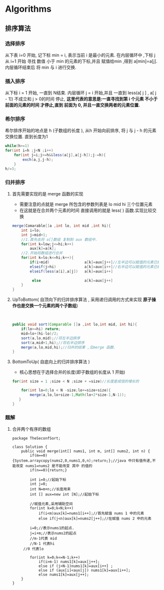 # Algorithms

## 排序算法

### 选择排序

从下表 i=0 开始, 记下标 min = i, 表示当前 i 是最小的元素. 在内层循环中 ,下标 j 从 i+1 开始 寻找 数值 小于 min 的元素的下标,并且 赋值给min ,得到 a[min]=a[j].内层循环结束后 将 min 与 i 进行交换.

### 插入排序

从下标 i = 1 开始, 一直到 N结束. 内层循环  j = i 开始,并且 一直到  less(a[ j ] , a[ j - 1]) 不成立和 j > 0的时间 停止, **这里代表的意思是:一直寻找到第 i   个元素 不小于前面的元素的时间 才停止,直到 前面为 0, 并且一直交换两者的元素位置.**

### 希尔排序

希尔排序开始的地点是 h (子数组的长度 ), 从h 开始向前排序, 将 j 与 j - h 的元素交换位置. 直到长度为1 

```java
while(h>=1)
for(int i=h ;j<N ;i++)
	for(int j=i;j>=h&&less(a[j],a[j-h]);j-=h){
        exch(a,j,j-h);
    }
h/=3;


```

### 归并排序

1. 首先需要实现的是 merge 函数的实现

   - 需要注意的点就是 merge 所包含的参数列表是 lo mid hi 三个位置元素
   - 在这就是在合并两个元素的时间 直接调用的就是 less( ) 函数.实现比较交换

   ```java
   merge(Comarable[]a ,int lo, int mid ,int hi){
       int i=lo;
       int j=mid+1;
       //1.首先去将 a[]数组 复制到 aux 数组中.
       for(int k=low;j<=hi;k++)
           aux[k]=a[k];
       //2.开始将数组进行合并
       for(int k=lo;k<=hi;k++){
           if(i>mid)      			a[k]=aux[j++]//左半边可以赋值的元素已经为空.
           elseif(j>hi)   			a[k]=aux[i++]//右半边可以赋值的元素已经为空.
           elseif(less(a[i],a[j]) 	a[k]=aux[i++]
           
            else 					a[k]=aux[j++]
       }
   } 
   ```

2. UpToBottom( 自顶向下的归并排序算法 , 采用递归调用的方式来实现 **原子操作也是交换一个元素的两个子数组**)

   ​	

   ```JAVA
   public void sort(Comparable []a ,int lo,int mid, int hi){
       if(lo>=hi) return;
       mid=lo+(hi-lo)/2;
       sort(a,lo,mid);//将左半边排序
       sort(a,mid+1,hi);//将右半边排序
       merge(a,lo,mid,hi);//归并的结果 ,见merge 函数.
   }
   ```

3. BottomToUp( 自底向上的归并排序算法 )

   - 核心思想在于选择合并的长度(即子数组的长度从 1 开始)

   ```JAva
   for(int size = 1 ;size < N ;size + =size)//长度是成倍的增长的
   
       for(int lo=0;lo < N -size;lo+=size+size){
           merge(a,lo,lo+size-1,Math(lo+2*size-1,N-1));
      }
   }
   ```


### 题解

1. 合并两个有序的数组

   

   ```
   package TheSeconfSort;
   
   class Solution {
       public void merge(int[] nums1, int m, int[] nums2, int n) {
           if(m==0){System.arraycopy(nums2,0,nums1,0,n);return;};//java 中只有值传递,不能改变 nums1=nums2 是不能改变 其中 的值的
           if(n==0){return;}
   
           int i=0;//起始下标
           int j=0;
           int N=m+n;//长度用来
           int [] aux=new int [N];//起始下标
   
           //赋值元素,采用辅助空间
           for(int k=0;k<N;k++)
               if(i<m)aux[k]=nums1[i++];//首先赋值 nums 1 中的元素
               else if(j<n)aux[k]=nums2[j++];//在赋值 nums 2 中的元素
   
           i=0;//表示nums1的起点.
           j=i+m;//表示nums2的起点
           //m-1代表 mid
           //N-1 代表hi
   		//0 代表lo
   		
           for(int k=0;k<=N-1;k++)
               if(i>m-1) nums1[k]=aux[j++];
               else if (j>N-1)nums1[k]=aux[i++] ;
               else if (aux[i]<aux[j]) nums1[k]=aux[i++];
               else nums1[k]=aux[j++];
       }
   }
   ```

   
